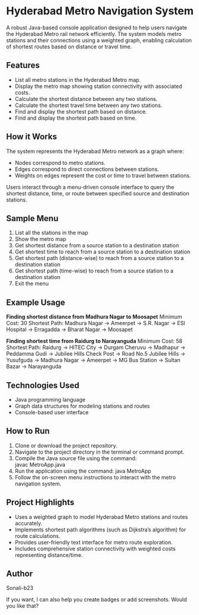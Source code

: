 # Hyderabad Metro Navigation System

A robust Java-based console application designed to help users navigate the Hyderabad Metro rail network efficiently. The system models metro stations and their connections using a weighted graph, enabling calculation of shortest routes based on distance or travel time.

## Features

- List all metro stations in the Hyderabad Metro map.
- Display the metro map showing station connectivity with associated costs.
- Calculate the shortest distance between any two stations.
- Calculate the shortest travel time between any two stations.
- Find and display the shortest path based on distance.
- Find and display the shortest path based on time.

## How it Works

The system represents the Hyderabad Metro network as a graph where:

- Nodes correspond to metro stations.
- Edges correspond to direct connections between stations.
- Weights on edges represent the cost or time to travel between stations.

Users interact through a menu-driven console interface to query the shortest distance, time, or route between specified source and destination stations.

## Sample Menu
1. List all the stations in the map
2. Show the metro map
3. Get shortest distance from a source station to a destination station
4. Get shortest time to reach from a source station to a destination station
5. Get shortest path (distance-wise) to reach from a source station to a destination station
6. Get shortest path (time-wise) to reach from a source station to a destination station
7. Exit the menu

## Example Usage

**Finding shortest distance from Madhura Nagar to Moosapet**
Minimum Cost: 30
Shortest Path: Madhura Nagar -> Ameerpet -> S.R. Nagar -> ESI Hospital -> Erragadda -> Bharat Nagar -> Moosapet

**Finding shortest time from Raidurg to Narayanguda**
Minimum Cost: 58
Shortest Path: Raidurg -> HITEC City -> Durgam Cheruvu -> Madhapur -> Peddamma Gudi -> Jubilee Hills Check Post -> Road No.5 Jubilee Hills -> Yusufguda -> Madhura Nagar -> Ameerpet -> MG Bus Station -> Sultan Bazar -> Narayanguda

## Technologies Used

- Java programming language  
- Graph data structures for modeling stations and routes  
- Console-based user interface

## How to Run

1. Clone or download the project repository.  
2. Navigate to the project directory in the terminal or command prompt.  
3. Compile the Java source file using the command:  
   javac MetroApp.java
4. Run the application using the command:
   java MetroApp
5. Follow the on-screen menu instructions to interact with the metro navigation system.

## Project Highlights

* Uses a weighted graph to model Hyderabad Metro stations and routes accurately.
* Implements shortest path algorithms (such as Dijkstra’s algorithm) for route calculations.
* Provides user-friendly text interface for metro route exploration.
* Includes comprehensive station connectivity with weighted costs representing distance/time.

## Author
Sonali-b23

If you want, I can also help you create badges or add screenshots. Would you like that?
